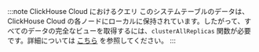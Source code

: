 

:::note ClickHouse Cloud におけるクエリ
このシステムテーブルのデータは、ClickHouse Cloud の各ノードにローカルに保持されています。したがって、すべてのデータの完全なビューを取得するには、`clusterAllReplicas` 関数が必要です。詳細については [こちら](/operations/system-tables/overview#system-tables-in-clickhouse-cloud) を参照してください。
:::
